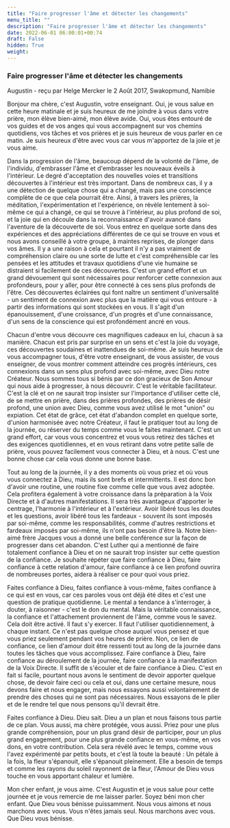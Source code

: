 ```yaml
---
title: "Faire progresser l'âme et détecter les changements"
menu_title: ""
description: "Faire progresser l'âme et détecter les changements"
date: 2022-06-01 06:00:01+00:74
draft: False
hidden: True
weight:
---
```

### Faire progresser l'âme et détecter les changements

Augustin - reçu par Helge Mercker le 2 Août 2017, Swakopmund, Namibie

Bonjour ma chère, c'est Augustin, votre enseignant. Oui, je vous salue en cette heure matinale et je suis heureux de me joindre à vous dans votre prière, mon élève bien-aimé, mon élève avide. Oui, vous êtes entouré de vos guides et de vos anges qui vous accompagnent sur vos chemins quotidiens, vos tâches et vos prières et je suis heureux de vous parler en ce matin. Je suis heureux d'être avec vous car vous m'apportez de la joie et je vous aime.

Dans la progression de l'âme, beaucoup dépend de la volonté de l'âme, de l'individu, d'embrasser l'âme et d'embrasser les nouveaux éveils à l'intérieur. Le degré d'acceptation des nouvelles voies et transitions découvertes à l'intérieur est très important. Dans de nombreux cas, il y a une détection de quelque chose qui a changé, mais pas une conscience complète de ce que cela pourrait être. Ainsi, à travers les prières, la méditation, l'expérimentation et l'expérience, on révèle lentement à soi-même ce qui a changé, ce qui se trouve à l'intérieur, au plus profond de soi, et la joie qui en découle dans la reconnaissance d'avoir avancé dans l'aventure de la découverte de soi. Vous entrez en quelque sorte dans des expériences et des appréciations différentes de ce qui se trouve en vous et nous avons conseillé à votre groupe, à maintes reprises, de plonger dans vos âmes. Il y a une raison à cela et pourtant il n'y a pas vraiment de compréhension claire ou une sorte de lutte et c'est compréhensible car les pensées et les attitudes et travaux quotidiens d'une vie humaine se distraient si facilement de ces découvertes. C'est un grand effort et un grand dévouement qui sont nécessaires pour renforcer cette connexion aux profondeurs, pour y aller, pour être connecté à ces sens plus profonds de l'être. Ces découvertes éclairées qui font naître un sentiment d'universalité - un sentiment de connexion avec plus que la matière qui vous entoure - à partir des informations qui sont stockées en vous. Il s'agit d'un épanouissement, d'une croissance, d'un progrès et d'une connaissance, d'un sens de la conscience qui est profondément ancré en vous.

Chacun d'entre vous découvre ces magnifiques cadeaux en lui, chacun à sa manière. Chacun est pris par surprise en un sens et c'est la joie du voyage, ces découvertes soudaines et inattendues de soi-même. Je suis heureux de vous accompagner tous, d'être votre enseignant, de vous assister, de vous enseigner, de vous montrer comment atteindre ces progrès intérieurs, ces connexions dans un sens plus profond avec soi-même, avec Dieu notre Créateur. Nous sommes tous si bénis par ce don gracieux de Son Amour qui nous aide à progresser, à nous découvrir. C'est le véritable facilitateur. C'est la clé et on ne saurait trop insister sur l'importance d'utiliser cette clé, de se mettre en prière, dans des prières profondes, des prières de désir profond, une union avec Dieu, comme vous avez utilisé le mot "union" ou expiation. Cet état de grâce, cet état d'abandon complet en quelque sorte, d'union harmonisée avec notre Créateur, il faut le pratiquer tout au long de la journée, ou réserver du temps comme vous le faites maintenant. C'est un grand effort, car vous vous concentrez et vous vous retirez des tâches et des exigences quotidiennes, et en vous retirant dans votre petite salle de prière, vous pouvez facilement vous connecter à Dieu, et à nous. C'est une bonne chose car cela vous donne une bonne base. 

Tout au long de la journée, il y a des moments où vous priez et où vous vous connectez à Dieu, mais ils sont brefs et intermittents. Il est donc bon d'avoir une routine, une routine fixe comme celle que vous avez adoptée. Cela profitera également à votre croissance dans la préparation à la Voix Directe et à d'autres manifestations. Il sera très avantageux d'apporter le centrage, l'harmonie à l'intérieur et à l'extérieur. Avoir libéré tous les doutes et les questions, avoir libéré tous les fardeaux - souvent ils sont imposés par soi-même, comme les responsabilités, comme d'autres restrictions et fardeaux imposés par soi-même, ils n'ont pas besoin d'être là. Notre bien-aimé frère Jacques vous a donné une belle conférence sur la façon de progresser dans cet abandon. C'est Luther qui a mentionné de faire totalement confiance à Dieu et on ne saurait trop insister sur cette question de la confiance. Je souhaite répéter que faire confiance à Dieu, faire confiance à cette relation d'amour, faire confiance à ce lien profond ouvrira de nombreuses portes, aidera à réaliser ce pour quoi vous priez.

Faites confiance à Dieu, faites confiance à vous-même, faites confiance à ce qui est en vous, car ces paroles vous ont déjà été dites et c'est une question de pratique quotidienne. Le mental a tendance à s'interroger, à douter, à raisonner - c'est le don du mental. Mais la véritable connaissance, la confiance et l'attachement proviennent de l'âme, comme vous le savez. Cela doit être activé. Il faut s'y exercer. Il faut l'utiliser quotidiennement, à chaque instant. Ce n'est pas quelque chose auquel vous pensez et que vous priez seulement pendant vos heures de prière. Non, ce lien de confiance, ce lien d'amour doit être ressenti tout au long de la journée dans toutes les tâches que vous accomplissez. Faire confiance à Dieu, faire confiance au déroulement de la journée, faire confiance à la manifestation de la Voix Directe. Il suffit de s'écouler et de faire confiance à Dieu. C'est en fait si facile, pourtant nous avons le sentiment de devoir apporter quelque chose, de devoir faire ceci ou cela et oui, dans une certaine mesure, nous devons faire et nous engager, mais nous essayons aussi volontairement de prendre des choses qui ne sont pas nécessaires. Nous essayons de le plier et de le rendre tel que nous pensons qu'il devrait être. 

Faites confiance à Dieu. Dieu sait. Dieu a un plan et nous faisons tous partie de ce plan. Vous aussi, ma chère protégée, vous aussi. Priez pour une plus grande compréhension, pour un plus grand désir de participer, pour un plus grand engagement, pour une plus grande confiance en vous-même, en vos dons, en votre contribution. Cela sera révélé avec le temps, comme vous l'avez expérimenté par petits bouts, et c'est là toute la beauté : Un pétale à la fois, la fleur s'épanouit, elle s'épanouit pleinement. Elle a besoin de temps et comme les rayons du soleil rayonnent de la fleur, l'Amour de Dieu vous touche en vous apportant chaleur et lumière.

Mon cher enfant, je vous aime. C'est Augustin et je vous salue pour cette journée et je vous remercie de me laisser parler. Soyez béni mon cher enfant. Que Dieu vous bénisse puissamment. Nous vous aimons et nous marchons avec vous. Vous n'êtes jamais seul. Nous marchons avec vous. Que Dieu vous bénisse.
